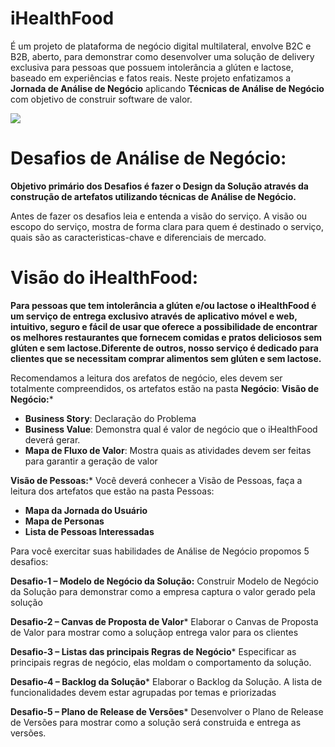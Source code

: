 # iHealthFood
É um projeto de plataforma de negócio digital multilateral, envolve B2C e B2B, aberto, para demonstrar como desenvolver uma solução de delivery exclusiva para pessoas que possuem intolerância a glúten e lactose, baseado em experiências e fatos reais. Neste projeto enfatizamos a **Jornada de Análise de Negócio** aplicando **Técnicas de Análise de Negócio** com objetivo de construir software de valor.

![](http://www.etecnologia.com.br/images/fars/banner-ihealthfood.png)
# Desafios de Análise de Negócio:
**Objetivo primário dos Desafios é fazer o Design da Solução através da construção de artefatos utilizando técnicas de Análise de Negócio.** 

Antes de fazer os desafios leia e entenda a visão do serviço. A visão ou escopo do serviço, mostra de forma clara para quem é destinado o serviço, quais são as caracteristicas-chave e diferenciais de mercado. 
# Visão do iHealthFood:
**Para pessoas que tem intolerância a glúten e/ou lactose o iHealthFood é um serviço de entrega exclusivo através de aplicativo móvel e web, intuitivo, seguro e fácil de usar que oferece a possibilidade de encontrar os melhores restaurantes que fornecem comidas e pratos deliciosos sem glúten e sem lactose.Diferente de outros, nosso serviço é dedicado para clientes que se necessitam comprar alimentos sem glúten e sem lactose.**

Recomendamos a leitura dos arefatos de negócio, eles devem ser totalmente compreendidos, os artefatos estão na pasta __Negócio__:
**Visão de Negócio:***
- **Business Story**: Declaração do Problema 
- **Business Value**: Demonstra qual é valor de negócio que o iHealthFood deverá gerar.
- **Mapa de Fluxo de Valor**: Mostra quais as atividades devem ser feitas para garantir a geração de valor

**Visão de Pessoas:***
Você deverá conhecer a Visão de Pessoas, faça a leitura dos artefatos que estão na pasta Pessoas:
- **Mapa da Jornada do Usuário**
- **Mapa de Personas**
- **Lista de Pessoas Interessadas**

Para você exercitar suas habilidades de Análise de Negócio propomos 5 desafios: 

**Desafio-1 – Modelo de Negócio da Solução:** 
Construir Modelo de Negócio da Solução para demonstrar como a empresa captura o valor gerado pela solução

**Desafio-2 – Canvas de Proposta de Valor***
Elaborar o Canvas de Proposta de Valor para mostrar como a soluçãop entrega valor para os clientes

**Desafio-3 – Listas das principais Regras de Negócio***
Especificar as principais regras de negócio, elas moldam o comportamento da solução.

**Desafio-4 – Backlog da Solução***
Elaborar o Backlog da Solução. A lista de funcionalidades devem estar agrupadas por temas e priorizadas

**Desafio-5 – Plano de Release de Versões***
Desenvolver o Plano de Release de Versões para mostrar como a solução será construida e entrega as versões.
